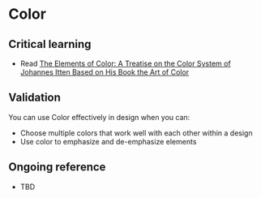 Color
=====

Critical learning
-----------------

* Read [The Elements of Color: A Treatise on the Color System of Johannes Itten Based on His Book the Art of Color](http://www.amazon.com/exec/obidos/ASIN/0471289299/)

Validation
----------

You can use Color effectively in design when you can:

* Choose multiple colors that work well with each other within a design
* Use color to emphasize and de-emphasize elements

Ongoing reference
-----------------

* TBD
